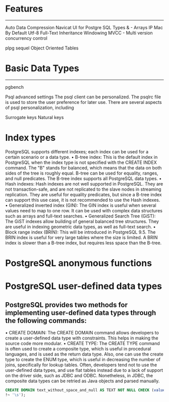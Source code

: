 # Features
--------------------------------
Auto Data Compression
Navicat UI for Postgre SQL
Types &  - Arrays IP Mac
By Default Utf-8
Full-Text
Inheritance
Windowing
MVCC - Multi version concurrency control

plpg sequel
Object Oriented Tables

# Basic Data Types
---------------------------------
pgbench


Psql advanced settings
The psql client can be personalized. The psqlrc file is used to store the user
preference for later use. There are several aspects of psql personalization, including

Surrogate keys
Natural keys

# Index types
PostgreSQL supports different indexes; each index can be used for a certain scenario
or a data type.
• B-tree index: This is the default index in PostgreSQL when the index type is
not specified with the CREATE INDEX command. The "B" stands for balanced,
which means that the data on both sides of the tree is roughly equal. B-tree
can be used for equality, ranges, and null predicates. The B-tree index
supports all PostgreSQL data types.
• Hash indexes: Hash indexes are not well supported in PostgreSQL. They are
not transaction-safe, and are not replicated to the slave nodes in streaming
replication. They are useful for equality predicates, but since a B-tree index
can support this use case, it is not recommended to use the Hash indexes.
• Generalized inverted index (GIN): The GIN index is useful when several
values need to map to one row. It can be used with complex data structures
such as arrays and full-text searches.
• Generalized Search Tree (GiST): The GiST indexes allow building of general
balanced tree structures. They are useful in indexing geometric data types,
as well as full-text search.
• Block range index (BRIN): This will be introduced in PostgreSQL 9.5. The
BRIN index is useful for very large tables where the size is limited. A BRIN
index is slower than a B-tree index, but requires less space than the B-tree.



# PostgreSQL anonymous functions

# PostgreSQL user-defined data types
## PostgreSQL provides two methods for implementing user-defined data types through the following commands:
• CREATE DOMAIN: The CREATE DOMAIN command allows developers to
create a user-defined data type with constraints. This helps in making the source code more modular.
• CREATE TYPE: The CREATE TYPE command is often used to create a
composite type, which is useful in procedural languages, and is used as the return data type. Also, one can use the create type to create the ENUM type, which is useful in decreasing the number of joins, specifically for lookup tables.
Often, developers tend not to use the user-defined data types, and use flat tables instead due to a lack of support on the driver side, such as JDBC and ODBC.
Nonetheless, in JDBC, the composite data types can be retried as Java objects and parsed manually.

```sql
CREATE DOMAIN text_without_space_and_null AS TEXT NOT NULL CHECK (value 
!~ '\s');
```